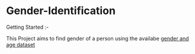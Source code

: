 # Gender-Identification

Getting Started :-

  This Project aims to find gender of a person using the availabe [gender and age dataset](https://drive.google.com/open?id=1dLZaJ_1mVt4m99vk7S3Kf6EcPJ-Vsmdq)
  
